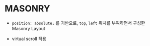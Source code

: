 # MASONRY 

- `position: absolute;` 를 기반으로, `top`, `left` 위치를 부여하면서 구성한 Masonry Layout

- virtual scroll 적용